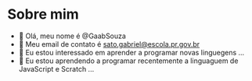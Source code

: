 # Sobre mim
- 👋 Olá, meu nome é @GaabSouza
- 💌 Meu email de contato é sato.gabriel@escola.pr.gov.br
- 👀 Eu estou interessado em aprender a programar novas linguegens ...
- 🌱 Eu estou aprendendo a programar recentemente a linguaguem de JavaScript e Scratch ...
